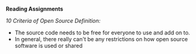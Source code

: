 **Reading Assignments**

*10 Criteria of Open Source Definition:*
  - The source code needs to be free for everyone to use and add on to.
  - In general, there really can't be any restrictions on how open source
     software is used or shared


